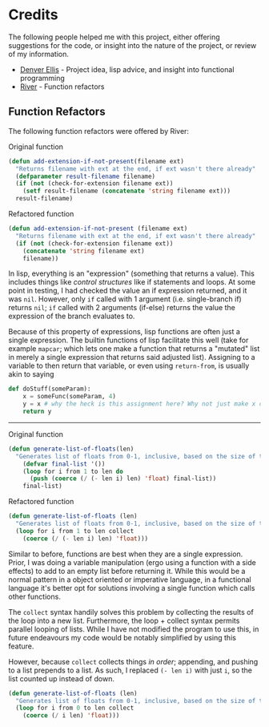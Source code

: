 # Credits

The following people helped me with this project, either offering suggestions for the code, or insight into the nature of the project, or review of my information.

- [Denver Ellis](https://github.com/DenverEllis) - Project idea, lisp advice, and insight into functional programming
- [River](https://github.com/r-tae) - Function refactors

## Function Refactors

The following function refactors were offered by River:

Original function

```lisp
(defun add-extension-if-not-present(filename ext)
  "Returns filename with ext at the end, if ext wasn't there already"
  (defparameter result-filename filename)
  (if (not (check-for-extension filename ext))
    (setf result-filename (concatenate 'string filename ext)))
  result-filename)
```

Refactored function

```lisp
(defun add-extension-if-not-present (filename ext)
  "Returns filename with ext at the end, if ext wasn't there already"
  (if (not (check-for-extension filename ext))
    (concatenate 'string filename ext)
    filename))
```

In lisp, everything is an "expression" (something that returns a value).
This includes things like *control structures* like if statements and loops.
At some point in testing, I had checked the value an if expression returned,
and it was `nil`.
However, only `if` called with 1 argument (i.e. single-branch if) returns `nil`;
`if` called with 2 arguments (if-else) returns the value 
the expression of the branch evaluates to.

Because of this property of expressions,
lisp functions are often just a single expression.
The builtin functions of lisp facilitate this well 
(take for example `mapcar`; which lets one make a function that returns a "mutated"
list in merely a single expression that returns said adjusted list).
Assigning to a variable to then return that variable, or even using `return-from`,
is usually akin to saying

```py
def doStuff(someParam):
    x = someFunc(someParam, 4)
    y = x # why the heck is this assignment here? Why not just make x called `y`?
    return y
```

---

Original function

```lisp
(defun generate-list-of-floats(len)
  "Generates list of floats from 0-1, inclusive, based on the size of the list"
    (defvar final-list '())
    (loop for i from 1 to len do
      (push (coerce (/ (- len i) len) 'float) final-list))
    final-list)
```

Refactored function

```lisp
(defun generate-list-of-floats (len)
  "Generates list of floats from 0-1, inclusive, based on the size of the list"
  (loop for i from 1 to len collect
    (coerce (/ (- len i) len) 'float)))
```

Similar to before, functions are best when they are a single expression.
Prior, I was doing a variable manipulation (ergo using a function with a side effects)
to add to an empty list before returning it.
While this would be a normal pattern in a object oriented or imperative language,
in a functional language it's better opt for solutions involving a single function
which calls other functions.

The `collect` syntax handily solves this problem by collecting the results of the loop
into a new list.
Furthermore, the loop + collect syntax permits parallel looping of lists.
While I have not modified the program to use this,
in future endeavours my code would be notably simplified by using this feature.

However, because `collect` collects things *in order*; appending,
and pushing to a list prepends to a list.
As such, I replaced `(- len i)` with just `i`,
so the list counted up instead of down.

```lisp
(defun generate-list-of-floats (len)
  "Generates list of floats from 0-1, inclusive, based on the size of the list"
  (loop for i from 0 to len collect
    (coerce (/ i len) 'float)))
```

